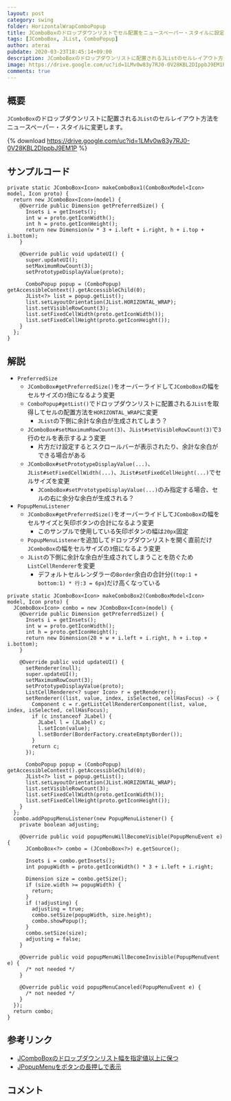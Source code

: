 ```yaml
---
layout: post
category: swing
folder: HorizontalWrapComboPopup
title: JComboBoxのドロップダウンリストでセル配置をニュースペーパー・スタイルに設定する
tags: [JComboBox, JList, ComboPopup]
author: aterai
pubdate: 2020-03-23T18:45:14+09:00
description: JComboBoxのドロップダウンリストに配置されるJListのセルレイアウト方法をニュースペーパー・スタイルに変更します。
image: https://drive.google.com/uc?id=1LMv0w83y7RJ0-0V28KBL2DIppbJ9EM1P
comments: true
---
```

## 概要
`JComboBox`のドロップダウンリストに配置される`JList`のセルレイアウト方法をニュースペーパー・スタイルに変更します。

{% download https://drive.google.com/uc?id=1LMv0w83y7RJ0-0V28KBL2DIppbJ9EM1P %}

## サンプルコード
<pre class="prettyprint"><code>private static JComboBox&lt;Icon&gt; makeComboBox1(ComboBoxModel&lt;Icon&gt; model, Icon proto) {
  return new JComboBox&lt;Icon&gt;(model) {
    @Override public Dimension getPreferredSize() {
      Insets i = getInsets();
      int w = proto.getIconWidth();
      int h = proto.getIconHeight();
      return new Dimension(w * 3 + i.left + i.right, h + i.top + i.bottom);
    }

    @Override public void updateUI() {
      super.updateUI();
      setMaximumRowCount(3);
      setPrototypeDisplayValue(proto);

      ComboPopup popup = (ComboPopup) getAccessibleContext().getAccessibleChild(0);
      JList&lt;?&gt; list = popup.getList();
      list.setLayoutOrientation(JList.HORIZONTAL_WRAP);
      list.setVisibleRowCount(3);
      list.setFixedCellWidth(proto.getIconWidth());
      list.setFixedCellHeight(proto.getIconHeight());
    }
  };
}
</code></pre>

## 解説
- `PreferredSize`
    - `JComboBox#getPreferredSize()`をオーバーライドして`JComboBox`の幅をセルサイズの`3`倍になるよう変更
    - `ComboPopup#getList()`でドロップダウンリストに配置される`JList`を取得してセルの配置方法を`HORIZONTAL_WRAP`に変更
        - `JList`の下側に余計な余白が生成されてしまう？
    - `JComboBox#setMaximumRowCount(3)`、`JList#setVisibleRowCount(3)`で`3`行のセルを表示するよう変更
        - 片方だけ設定するとスクロールバーが表示されたり、余計な余白ができる場合がある
    - `JComboBox#setPrototypeDisplayValue(...)`、`JList#setFixedCellWidth(...)`、`JList#setFixedCellHeight(...)`でセルサイズを変更
        - `JComboBox#setPrototypeDisplayValue(...)`のみ指定する場合、セルの右に余分な余白が生成される？
- `PopupMenuListener`
    - `JComboBox#getPreferredSize()`をオーバーライドして`JComboBox`の幅をセルサイズと矢印ボタンの合計になるよう変更
        - このサンプルで使用している矢印ボタンの幅は`20px`固定
    - `PopupMenuListener`を追加してドロップダウンリストを開く直前だけ`JComboBox`の幅をセルサイズの`3`倍になるよう変更
    - `JList`の下側に余計な余白が生成されてしまうことを防ぐため`ListCellRenderer`を変更
        - デフォルトセルレンダラーの`Border`余白の合計分(`(top:1 + bottom:1) * 行:3 = 6px`)だけ高くなっている

<!-- dummy comment line for breaking list -->

<pre class="prettyprint"><code>private static JComboBox&lt;Icon&gt; makeComboBox2(ComboBoxModel&lt;Icon&gt; model, Icon proto) {
  JComboBox&lt;Icon&gt; combo = new JComboBox&lt;Icon&gt;(model) {
    @Override public Dimension getPreferredSize() {
      Insets i = getInsets();
      int w = proto.getIconWidth();
      int h = proto.getIconHeight();
      return new Dimension(20 + w + i.left + i.right, h + i.top + i.bottom);
    }

    @Override public void updateUI() {
      setRenderer(null);
      super.updateUI();
      setMaximumRowCount(3);
      setPrototypeDisplayValue(proto);
      ListCellRenderer&lt;? super Icon&gt; r = getRenderer();
      setRenderer((list, value, index, isSelected, cellHasFocus) -&gt; {
        Component c = r.getListCellRendererComponent(list, value, index, isSelected, cellHasFocus);
        if (c instanceof JLabel) {
          JLabel l = (JLabel) c;
          l.setIcon(value);
          l.setBorder(BorderFactory.createEmptyBorder());
        }
        return c;
      });

      ComboPopup popup = (ComboPopup) getAccessibleContext().getAccessibleChild(0);
      JList&lt;?&gt; list = popup.getList();
      list.setLayoutOrientation(JList.HORIZONTAL_WRAP);
      list.setVisibleRowCount(3);
      list.setFixedCellWidth(proto.getIconWidth());
      list.setFixedCellHeight(proto.getIconHeight());
    }
  };
  combo.addPopupMenuListener(new PopupMenuListener() {
    private boolean adjusting;

    @Override public void popupMenuWillBecomeVisible(PopupMenuEvent e) {
      JComboBox&lt;?&gt; combo = (JComboBox&lt;?&gt;) e.getSource();

      Insets i = combo.getInsets();
      int popupWidth = proto.getIconWidth() * 3 + i.left + i.right;

      Dimension size = combo.getSize();
      if (size.width &gt;= popupWidth) {
        return;
      }
      if (!adjusting) {
        adjusting = true;
        combo.setSize(popupWidth, size.height);
        combo.showPopup();
      }
      combo.setSize(size);
      adjusting = false;
    }

    @Override public void popupMenuWillBecomeInvisible(PopupMenuEvent e) {
      /* not needed */
    }

    @Override public void popupMenuCanceled(PopupMenuEvent e) {
      /* not needed */
    }
  });
  return combo;
}
</code></pre>

## 参考リンク
- [JComboBoxのドロップダウンリスト幅を指定値以上に保つ](https://ateraimemo.com/Swing/ComboPopupWidth.html)
- [JPopupMenuをボタンの長押しで表示](https://ateraimemo.com/Swing/PressAndHoldButton.html)

<!-- dummy comment line for breaking list -->

## コメント
